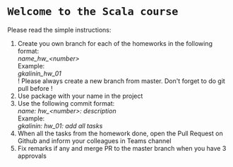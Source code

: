 # `Welcome to the Scala course`

Please read the simple instructions:

1. Create you own branch for each of the homeworks in the following format: <br>
    _name_hw\_\<number\>_ <br>
    Example: <br>
    _gkalinin\_hw\_01_ <br>
    ! Please always create a new branch from master. Don't forget to do git pull before !
2. Use package with your name in the project     
3. Use the following commit format: <br>
    _name: hw\_\<number\>: description_ <br>
    Example: <br>
    _gkalinin: hw\_01: add all tasks_
4. When all the tasks from the homework done, open the Pull Request on Github and inform your colleagues in Teams channel
5. Fix remarks if any and merge PR to the master branch when you have 3 approvals
